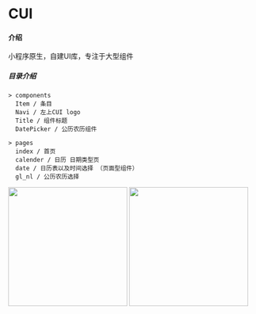 # CUI

#### 介绍
小程序原生，自建UI库，专注于大型组件

##### 目录介绍

```
> components
  Item / 条目
  Navi / 左上CUI logo
  Title / 组件标题
  DatePicker / 公历农历组件
  
> pages
  index / 首页
  calender / 日历 日期类型页
  date / 日历表以及时间选择 （页面型组件）
  gl_nl / 公历农历选择
```

<img src="https://github.com/dwyane169/CUI/blob/master/GIF/calender.gif" style="display:float"  width="240">
<img src="https://github.com/dwyane169/CUI/blob/master/GIF/picker.gif" style="display:float"  width="240">

